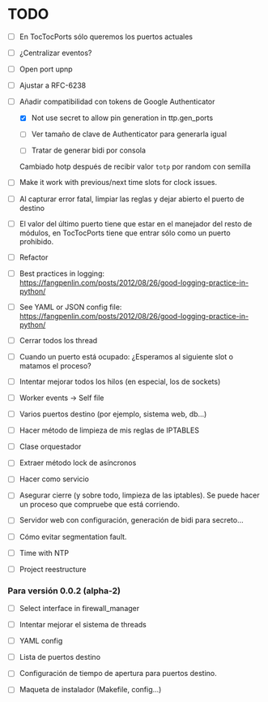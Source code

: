 # TODO

- [ ] En TocTocPorts sólo queremos los puertos actuales

- [ ] ¿Centralizar eventos?

- [ ] Open port upnp

- [ ] Ajustar a RFC-6238

- [ ] Añadir compatibilidad con tokens de Google Authenticator

  - [x] Not use secret to allow pin generation in ttp.gen_ports

  - [ ] Ver tamaño de clave de Authenticator para generarla igual

  - [ ] Tratar de generar bidi por consola

  Cambiado hotp después de recibir valor `totp` por random con semilla

- [ ] Make it work with previous/next time slots for clock issues.

- [ ] Al capturar error fatal, limpiar las reglas y dejar abierto el puerto de destino

- [ ] El valor del último puerto tiene que estar en el manejador del resto de módulos, en TocTocPorts tiene que entrar sólo como un puerto prohibido.

- [ ] Refactor

- [ ] Best practices in logging: https://fangpenlin.com/posts/2012/08/26/good-logging-practice-in-python/

- [ ] See YAML or JSON config file: https://fangpenlin.com/posts/2012/08/26/good-logging-practice-in-python/

- [ ] Cerrar todos los thread

- [ ] Cuando un puerto está ocupado: ¿Esperamos al siguiente slot o matamos el proceso?

- [ ] Intentar mejorar todos los hilos (en especial, los de sockets)

- [ ] Worker events -> Self file

- [ ] Varios puertos destino (por ejemplo, sistema web, db...)

- [ ] Hacer método de limpieza de mis reglas de IPTABLES

- [ ] Clase orquestador

- [ ] Extraer método lock de asíncronos

- [ ] Hacer como servicio

- [ ] Asegurar cierre (y sobre todo, limpieza de las iptables). Se puede hacer un proceso que compruebe que está corriendo.

- [ ] Servidor web con configuración, generación de bidi para secreto...

- [ ] Cómo evitar segmentation fault.

- [ ] Time with NTP

- [ ] Project reestructure

### Para versión 0.0.2 (alpha-2)

- [ ] Select interface in firewall_manager

- [ ] Intentar mejorar el sistema de threads

- [ ] YAML config

- [ ] Lista de puertos destino

- [ ] Configuración de tiempo de apertura para puertos destino.

- [ ] Maqueta de instalador (Makefile, config...)

<!-- ## Atrribution

- By Micthev (Own work) [GFDL (http://www.gnu.org/copyleft/fdl.html) or CC BY-SA 4.0-3.0-2.5-2.0-1.0 (https://creativecommons.org/licenses/by-sa/4.0-3.0-2.5-2.0-1.0)], via Wikimedia Commons

https://commons.wikimedia.org/wiki/File:Clock_12-00.svg -->
